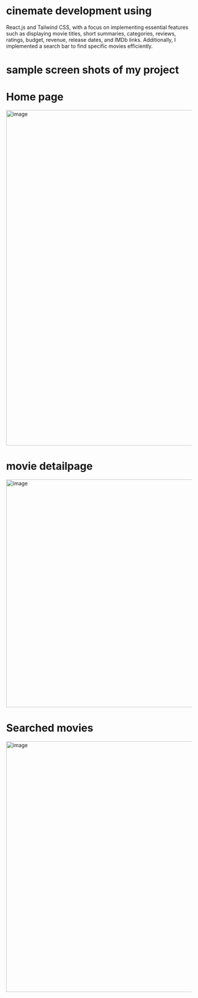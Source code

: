 # cinemate development using
 React.js and Tailwind CSS, with a focus on implementing
 essential features such as displaying movie titles, short
 summaries, categories, reviews, ratings, budget, revenue,
 release dates, and IMDb links. Additionally, I implemented a
 search bar to find specific movies efficiently.
#                             sample screen shots of my project                                         #
# Home page
<img width="908" alt="image" src="https://github.com/user-attachments/assets/210e764b-2f27-4e3a-92cc-e42c0f943d10">


# movie detailpage
<img width="617" alt="image" src="https://github.com/user-attachments/assets/a6ae34f2-0002-4d8b-9512-13df4ae0a0da">



# Searched movies
<img width="679" alt="image" src="https://github.com/user-attachments/assets/74f88de9-8ee2-4c51-9e4b-d47d6aa14d59">
